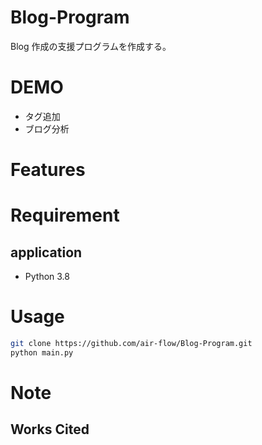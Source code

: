 # Blog-Program

Blog 作成の支援プログラムを作成する。

# DEMO

- タグ追加
- ブログ分析

# Features

# Requirement

## application

- Python 3.8

# Usage

```bash
git clone https://github.com/air-flow/Blog-Program.git
python main.py
```

# Note

## Works Cited
